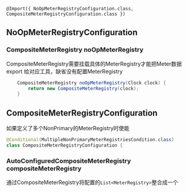 
`@Import({ NoOpMeterRegistryConfiguration.class, CompositeMeterRegistryConfiguration.class })`

## NoOpMeterRegistryConfiguration

### CompositeMeterRegistry noOpMeterRegistry

CompositeMeterRegistry需要挂载具体的MeterRegistry才能把Meter数据export
给对应工具，缺省没有配置MeterRegistry

```java
	CompositeMeterRegistry noOpMeterRegistry(Clock clock) {
		return new CompositeMeterRegistry(clock);
	}
```

## CompositeMeterRegistryConfiguration

如果定义了多个NonPrimary的MeterRegistry时使能

```java
@Conditional(MultipleNonPrimaryMeterRegistriesCondition.class)
class CompositeMeterRegistryConfiguration {
```

### AutoConfiguredCompositeMeterRegistry compositeMeterRegistry

通过CompositeMeterRegistry将配置的`List<MeterRegistry>`整合成一个

